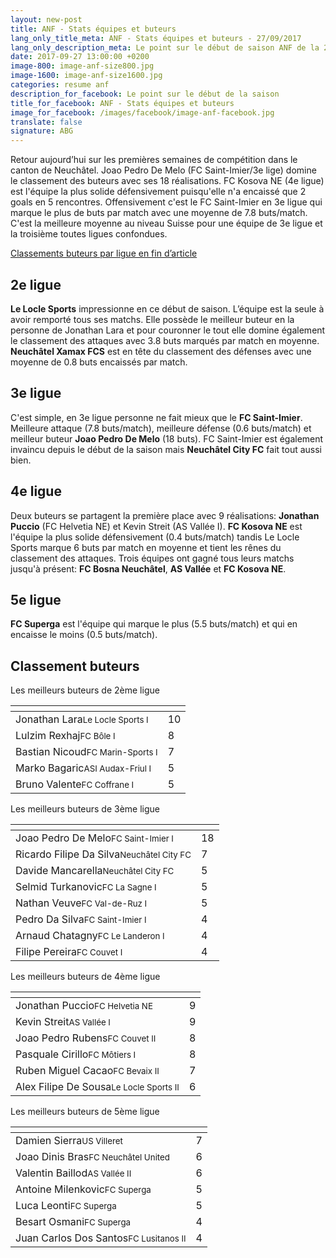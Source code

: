 ```yaml
---
layout: new-post
title: ANF - Stats équipes et buteurs
lang_only_title_meta: ANF - Stats équipes et buteurs - 27/09/2017
lang_only_description_meta: Le point sur le début de saison ANF de la 2e à la 5e ligue - Buteurs et statistiques équipes- 27/09/2017
date: 2017-09-27 13:00:00 +0200
image-800: image-anf-size800.jpg
image-1600: image-anf-size1600.jpg
categories: resume anf
description_for_facebook: Le point sur le début de la saison
title_for_facebook: ANF - Stats équipes et buteurs
image_for_facebook: /images/facebook/image-anf-facebook.jpg
translate: false
signature: ABG
---
```

Retour aujourd’hui sur les premières semaines de compétition dans le canton de Neuchâtel. Joao Pedro De Melo (FC Saint-Imier/3e lige) domine le classement des buteurs avec ses 18 réalisations. FC Kosova NE (4e ligue) est l'équipe la plus solide défensivement puisqu'elle n'a encaissé que 2 goals en 5 rencontres. Offensivement c'est le FC Saint-Imier en 3e ligue qui marque le plus de buts par match avec une moyenne de 7.8 buts/match. C'est la meilleure moyenne au niveau Suisse pour une équipe de 3e ligue et la troisième toutes ligues confondues. 

[Classements buteurs par ligue en fin d’article](#classement-buteurs)

## 2e ligue
__Le Locle Sports__ impressionne en ce début de saison. L’équipe est la seule à avoir remporté tous ses matchs. Elle possède le meilleur buteur en la personne de Jonathan Lara et pour couronner le tout elle domine également le classement des attaques avec 3.8 buts marqués par match en moyenne. __Neuchâtel Xamax FCS__ est en tête du classement des défenses avec une moyenne de 0.8 buts encaissés par match.

## 3e ligue
C'est simple, en 3e ligue personne ne fait mieux que le __FC Saint-Imier__. Meilleure attaque (7.8 buts/match), meilleure défense (0.6 buts/match) et meilleur buteur __Joao Pedro De Melo__ (18 buts). FC Saint-Imier est également invaincu depuis le début de la saison mais __Neuchâtel City FC__ fait tout aussi bien.

## 4e ligue
Deux buteurs se partagent la première place avec 9 réalisations: __Jonathan Puccio__ (FC Helvetia NE) et Kevin Streit (AS Vallée I). __FC Kosova NE__ est l'équipe la plus solide défensivement (0.4 buts/match) tandis Le Locle Sports marque 6 buts par match en moyenne et tient les rênes du classement des attaques. Trois équipes ont gagné tous leurs matchs jusqu'à présent: __FC Bosna Neuchâtel__, __AS Vallée__ et __FC Kosova NE__.

## 5e ligue
__FC Superga__ est l'équipe qui marque le plus (5.5 buts/match) et qui en encaisse le moins (0.5 buts/match). 

## Classement buteurs

Les meilleurs buteurs de 2ème ligue

<table class="table"><thead><tr><th><i class="fa fa-male"></i></th><th><i class="fa fa-futbol-o"></i></th></tr></thead><tbody><tr><td>Jonathan Lara<span class='d-block team-name'><small>Le Locle Sports I</small></span></td><td>10</td></tr><tr><td>Lulzim Rexhaj<span class='d-block team-name'><small>FC Bôle I</small></span></td><td>8</td></tr><tr><td>Bastian Nicoud<span class='d-block team-name'><small>FC Marin-Sports I</small></span></td><td>7</td></tr><tr><td>Marko Bagaric<span class='d-block team-name'><small>ASI Audax-Friul I</small></span></td><td>5</td></tr><tr><td>Bruno Valente<span class='d-block team-name'><small>FC Coffrane I</small></span></td><td>5</td></tr></tbody></table>

Les meilleurs buteurs de 3ème ligue

<table class="table"><thead><tr><th><i class="fa fa-male"></i></th><th><i class="fa fa-futbol-o"></i></th></tr></thead><tbody><tr><td>Joao Pedro De Melo<span class='d-block team-name'><small>FC Saint-Imier I</small></span></td><td>18</td></tr><tr><td>Ricardo Filipe Da Silva<span class='d-block team-name'><small>Neuchâtel City FC</small></span></td><td>7</td></tr><tr><td>Davide Mancarella<span class='d-block team-name'><small>Neuchâtel City FC</small></span></td><td>5</td></tr><tr><td>Selmid Turkanovic<span class='d-block team-name'><small>FC La Sagne I</small></span></td><td>5</td></tr><tr><td>Nathan Veuve<span class='d-block team-name'><small>FC Val-de-Ruz I</small></span></td><td>5</td></tr><tr><td>Pedro Da Silva<span class='d-block team-name'><small>FC Saint-Imier I</small></span></td><td>4</td></tr><tr><td>Arnaud Chatagny<span class='d-block team-name'><small>FC Le Landeron I</small></span></td><td>4</td></tr><tr><td>Filipe Pereira<span class='d-block team-name'><small>FC Couvet I</small></span></td><td>4</td></tr></tbody></table>

Les meilleurs buteurs de 4ème ligue

<table class="table"><thead><tr><th><i class="fa fa-male"></i></th><th><i class="fa fa-futbol-o"></i></th></tr></thead><tbody><tr><td>Jonathan Puccio<span class='d-block team-name'><small>FC Helvetia NE</small></span></td><td>9</td></tr><tr><td>Kevin Streit<span class='d-block team-name'><small>AS Vallée I</small></span></td><td>9</td></tr><tr><td>Joao Pedro Rubens<span class='d-block team-name'><small>FC Couvet II</small></span></td><td>8</td></tr><tr><td>Pasquale Cirillo<span class='d-block team-name'><small>FC Môtiers I</small></span></td><td>8</td></tr><tr><td>Ruben Miguel Cacao<span class='d-block team-name'><small>FC Bevaix II</small></span></td><td>7</td></tr><tr><td>Alex Filipe De Sousa<span class='d-block team-name'><small>Le Locle Sports II</small></span></td><td>6</td></tr></tbody></table>

Les meilleurs buteurs de 5ème ligue

<table class="table"><thead><tr><th><i class="fa fa-male"></i></th><th><i class="fa fa-futbol-o"></i></th></tr></thead><tbody><tr><td>Damien Sierra<span class='d-block team-name'><small>US Villeret</small></span></td><td>7</td></tr><tr><td>Joao Dinis Bras<span class='d-block team-name'><small>FC Neuchâtel United</small></span></td><td>6</td></tr><tr><td>Valentin Baillod<span class='d-block team-name'><small>AS Vallée II</small></span></td><td>6</td></tr><tr><td>Antoine Milenkovic<span class='d-block team-name'><small>FC Superga</small></span></td><td>5</td></tr><tr><td>Luca Leonti<span class='d-block team-name'><small>FC Superga</small></span></td><td>5</td></tr><tr><td>Besart Osmani<span class='d-block team-name'><small>FC Superga</small></span></td><td>4</td></tr><tr><td>Juan Carlos Dos Santos<span class='d-block team-name'><small>FC Lusitanos II</small></span></td><td>4</td></tr></tbody></table>